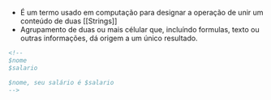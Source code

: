 - É um termo usado em computação para designar a operação de unir um conteúdo de duas [[Strings]]
- Agrupamento de duas ou mais célular que, incluíndo formulas, texto ou outras informações, dá origem a um único resultado.

```html
<!--
$nome
$salario

$nome, seu salário é $salario
-->
```